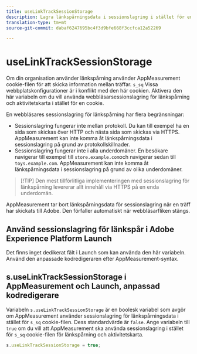 ```yaml
---
title: useLinkTrackSessionStorage
description: Lagra länkspårningsdata i sessionslagring i stället för en cookie.
translation-type: tm+mt
source-git-commit: dabaf6247695bc4f3d9bfe668f3ccfca12a52269

---
```



# useLinkTrackSessionStorage

Om din organisation använder länkspårning använder AppMeasurement cookie-filen för att skicka information mellan träffar. `s_sq` Vissa webbplatskonfigurationer är i konflikt med den här cookien. Aktivera den här variabeln om du vill använda webbläsarsessionslagring för länkspårning och aktivitetskarta i stället för en cookie.

En webbläsares sessionslagring för länkspårning har flera begränsningar:

* Sessionslagring fungerar inte mellan protokoll. Du kan till exempel ha en sida som skickas över HTTP och nästa sida som skickas via HTTPS. AppMeasurement kan inte komma åt länkspårningsdata i sessionslagring på grund av protokollskillnader.
* Sessionslagring fungerar inte i alla underdomäner. En besökare navigerar till exempel till `store.example.com`och navigerar sedan till `toys.example.com`. AppMeasurement kan inte komma åt länkspårningsdata i sessionslagring på grund av olika underdomäner.

>[!TIP] Den mest tillförlitliga implementeringen med sessionslagring för länkspårning levererar allt innehåll via HTTPS på en enda underdomän.

AppMeasurement tar bort länkspårningsdata för sessionslagring när en träff har skickats till Adobe. Den förfaller automatiskt när webbläsarfliken stängs.

## Använd sessionslagring för länkspår i Adobe Experience Platform Launch

Det finns inget dedikerat fält i Launch som kan använda den här variabeln. Använd den anpassade kodredigeraren efter AppMeasurement-syntax.

## s.useLinkTrackSessionStorage i AppMeasurement och Launch, anpassad kodredigerare

Variabeln `s.useLinkTrackSessionStorage` är en boolesk variabel som avgör om AppMeasurement använder sessionslagring för länkspårningsdata i stället för `s_sq` cookie-filen. Dess standardvärde är `false`. Ange variabeln till `true` om du vill att AppMeasurement ska använda sessionslagring i stället för `s_sq` cookie-filen för länkspårning och aktivitetskarta.

```js
s.useLinkTrackSessionStorage = true;
```
